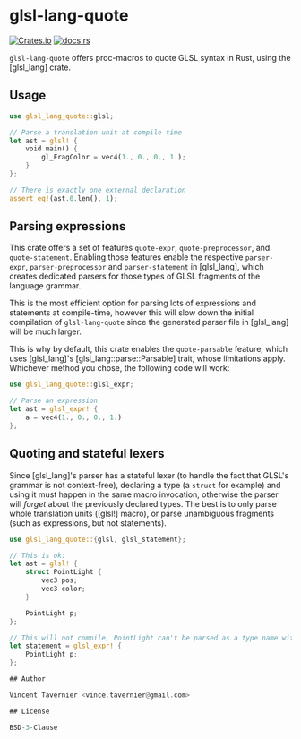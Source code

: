 # glsl-lang-quote

[![Crates.io](https://img.shields.io/crates/v/glsl-lang-quote)](https://crates.io/crates/glsl-lang-quote)
[![docs.rs](https://img.shields.io/docsrs/glsl-lang-quote)](https://docs.rs/glsl-lang-quote/)

`glsl-lang-quote` offers proc-macros to quote GLSL syntax in Rust, using the [glsl_lang] crate.

## Usage

```rust
use glsl_lang_quote::glsl;

// Parse a translation unit at compile time
let ast = glsl! {
    void main() {
        gl_FragColor = vec4(1., 0., 0., 1.);
    }
};

// There is exactly one external declaration
assert_eq!(ast.0.len(), 1);
```

## Parsing expressions

This crate offers a set of features `quote-expr`, `quote-preprocessor`, and `quote-statement`.
Enabling those features enable the respective `parser-expr`, `parser-preprocessor` and
`parser-statement` in [glsl_lang], which creates dedicated parsers for those types of GLSL
fragments of the language grammar.

This is the most efficient option for parsing lots of expressions and statements at
compile-time, however this will slow down the initial compilation of `glsl-lang-quote` since
the generated parser file in [glsl_lang] will be much larger.

This is why by default, this crate enables the `quote-parsable` feature, which uses
[glsl_lang]'s [glsl_lang::parse::Parsable] trait, whose limitations apply. Whichever method you
chose, the following code will work:

```rust
use glsl_lang_quote::glsl_expr;

// Parse an expression
let ast = glsl_expr! {
    a = vec4(1., 0., 0., 1.)
};
```

## Quoting and stateful lexers

Since [glsl_lang]'s parser has a stateful lexer (to handle the fact that GLSL's grammar is not
context-free), declaring a type (a `struct` for example) and using it must happen in the same
macro invocation, otherwise the parser will *forget* about the previously declared types. The
best is to only parse whole translation units ([glsl!] macro), or parse unambiguous fragments
(such as expressions, but not statements).

```rust
use glsl_lang_quote::{glsl, glsl_statement};

// This is ok:
let ast = glsl! {
    struct PointLight {
        vec3 pos;
        vec3 color;
    }

    PointLight p;
};

// This will not compile, PointLight can't be parsed as a type name without extra state
let statement = glsl_expr! {
    PointLight p;
};

## Author

Vincent Tavernier <vince.tavernier@gmail.com>

## License

BSD-3-Clause
